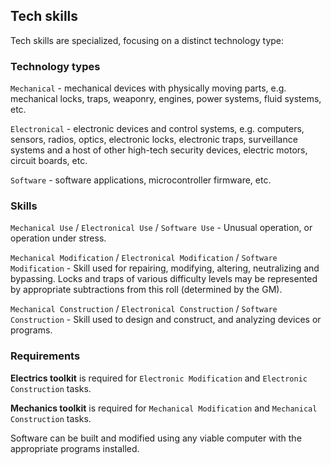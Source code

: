 ## Tech skills

Tech skills are specialized, focusing on a distinct technology type:

### Technology types
`Mechanical` - mechanical devices with physically moving parts, e.g. mechanical locks, traps, weaponry, engines, power systems, fluid systems, etc.

`Electronical` - electronic devices and control systems, e.g. computers, sensors, radios, optics, electronic locks, electronic traps, surveillance systems and a host of other high-tech security devices, electric motors, circuit boards, etc.

`Software` - software applications, microcontroller firmware, etc.

### Skills
`Mechanical Use` / `Electronical Use` / `Software Use` - Unusual operation, or operation under stress.

`Mechanical Modification` / `Electronical Modification` / `Software Modification` - Skill used for repairing, modifying, altering, neutralizing and bypassing. Locks and traps of various difficulty levels may be represented by appropriate subtractions from this roll (determined by the GM).

`Mechanical Construction` / `Electronical Construction` / `Software Construction` - Skill used to design and construct, and analyzing devices or programs.

### Requirements
**Electrics toolkit** is required for `Electronic Modification` and `Electronic Construction` tasks.

**Mechanics toolkit** is required for `Mechanical Modification` and `Mechanical Construction` tasks.

Software can be built and modified using any viable computer with the appropriate programs installed.
